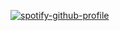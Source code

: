 
<!-- <h3> Hello word </h3> -->


	
<!-- <summary><b>Github Stats</b></summary> -->

<!-- [![github-stats](https://github-readme-stats.vercel.app/api?username=alfaroqi&show_icons=true&hide_border=true&theme=radical)](https://github-readme-stats.vercel.app/api?username=alfaroqi&show_icons=true&hide_border=true&theme=radical) -->

[![spotify-github-profile](https://spotify-github-profile.vercel.app/api/view?uid=31msqivu3efmlrp24qh7fjaj4uta&cover_image=true&theme=novatorem&show_offline=true&background_color=121212&interchange=false&bar_color_cover=true&bar_color=53b14f)](https://spotify-github-profile.vercel.app/api/view?uid=31msqivu3efmlrp24qh7fjaj4uta&redirect=true)




